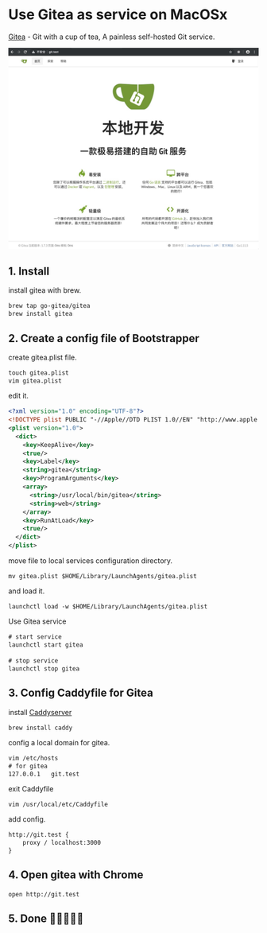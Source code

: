 # Use Gitea as service on MacOSx

[Gitea](https://gitea.io) - Git with a cup of tea, A painless self-hosted Git service.

![](media/15525254286192.jpg)


## 1. Install

install gitea with brew.

```
brew tap go-gitea/gitea
brew install gitea
```

## 2. Create a config file of Bootstrapper

create gitea.plist file.
```shell
touch gitea.plist
vim gitea.plist
```

edit it.
```xml
<?xml version="1.0" encoding="UTF-8"?>
<!DOCTYPE plist PUBLIC "-//Apple//DTD PLIST 1.0//EN" "http://www.apple.com/DTDs/PropertyList-1.0.dtd">
<plist version="1.0">
  <dict>
    <key>KeepAlive</key>
    <true/>
    <key>Label</key>
    <string>gitea</string>
    <key>ProgramArguments</key>
    <array>
      <string>/usr/local/bin/gitea</string>
      <string>web</string>
    </array>
    <key>RunAtLoad</key>
    <true/>
  </dict>
</plist>
```

move file to local services configuration directory.
```shell
mv gitea.plist $HOME/Library/LaunchAgents/gitea.plist
```

and load it.
```shell
launchctl load -w $HOME/Library/LaunchAgents/gitea.plist
```

Use Gitea service
```shell
# start service
launchctl start gitea

# stop service
launchctl stop gitea
```

## 3. Config Caddyfile for Gitea

install [Caddyserver](https://caddyserver.com/)

```shell
brew install caddy
```

config a local domain for gitea.
```shell
vim /etc/hosts
# for gitea
127.0.0.1   git.test
```

exit Caddyfile
```shell
vim /usr/local/etc/Caddyfile
```

add config.
```
http://git.test {
    proxy / localhost:3000
}
```

## 4. Open gitea with Chrome

```
open http://git.test
```

## 5. Done 🎉🎉🎉🎉🎉